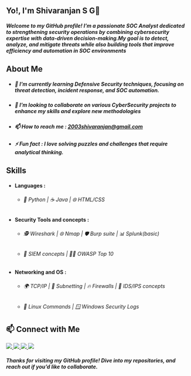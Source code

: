 ## Yo!, I'm Shivaranjan S G👋
##### Welcome to my GitHub profile! I’m a passionate SOC Analyst dedicated to strengthening security operations by combining cybersecurity expertise with data-driven decision-making.My goal is to detect, analyze, and mitigate threats while also building tools that improve efficiency and automation in SOC environments
## About Me
- ##### 🌱 I’m currently learning Defensive Security techniques, focusing on threat detection, incident response, and SOC automation.
- ##### 👯 I’m looking to collaborate on various CyberSecurity projects to enhance my skills and explore new methodologies
- ##### 📫 How to reach me : 2003shivaranjan@gmail.com
- ##### ⚡ Fun fact : I love solving puzzles and challenges that require analytical thinking.
## Skills
- #### Languages :
     - ###### 🐍 Python | ☕ Java | 🌐 HTML/CSS
- #### Security Tools and concepts :
     - ###### 🕵️ Wireshark | 🌐 Nmap | 🛡️ Burp suite | 📊 Splunk(basic)
     - ###### 🔐 SIEM concepts | 🏴‍☠️ OWASP Top 10
- #### Networking and OS :
     - ###### 🌍 TCP/IP | 🔢 Subnetting | 🔥 Firewalls | 👀 IDS/IPS concepts
     - ###### 🐧 Linux Commands | 🪟 Windows Security Logs
## 📫 Connect with Me  
<a href="https://www.linkedin.com/in/shivaranjan-s-g/" target="_blank">
  <img src="https://share.google/images/nXjSvs6YSv2witprK"/>
</a>
<a href="mailto:2003shivaranjan@gmail.com" target="_blank">
  <img src="https://img.icons8.com/fluency/30/gmail.png"/>
</a>
<a href="https://drive.google.com/file/d/1TdFknyttLt9FK7F_YqgOWzb8ZDQTPYS6/view?usp=sharing" target="_blank">
  <img src="https://img.icons8.com/fluency/30/resume.png"/>
</a>
<a href="https://leetcode.com/u/Shivaranjan/" target="_blank">
  <img src="https://img.icons8.com/external-tal-revivo-shadow-tal-revivo/30/leetcode.png"/>
</a>

##### Thanks for visiting my GitHub profile! Dive into my repositories, and reach out if you’d like to collaborate.
